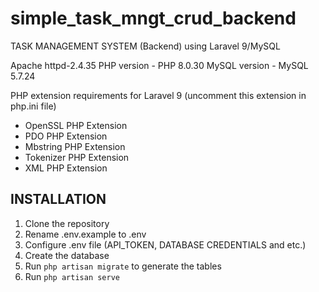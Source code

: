 # simple_task_mngt_crud_backend
TASK MANAGEMENT SYSTEM (Backend) using Laravel 9/MySQL

Apache httpd-2.4.35
PHP version - PHP 8.0.30
MySQL version - MySQL 5.7.24

PHP extension requirements for Laravel 9 (uncomment this extension in php.ini file)
- OpenSSL PHP Extension
- PDO PHP Extension
- Mbstring PHP Extension
- Tokenizer PHP Extension
- XML PHP Extension

## INSTALLATION
1. Clone the repository
2. Rename .env.example to .env
3. Configure .env file (API_TOKEN, DATABASE CREDENTIALS and etc.)
4. Create the database
5. Run `php artisan migrate` to generate the tables
6. Run `php artisan serve`